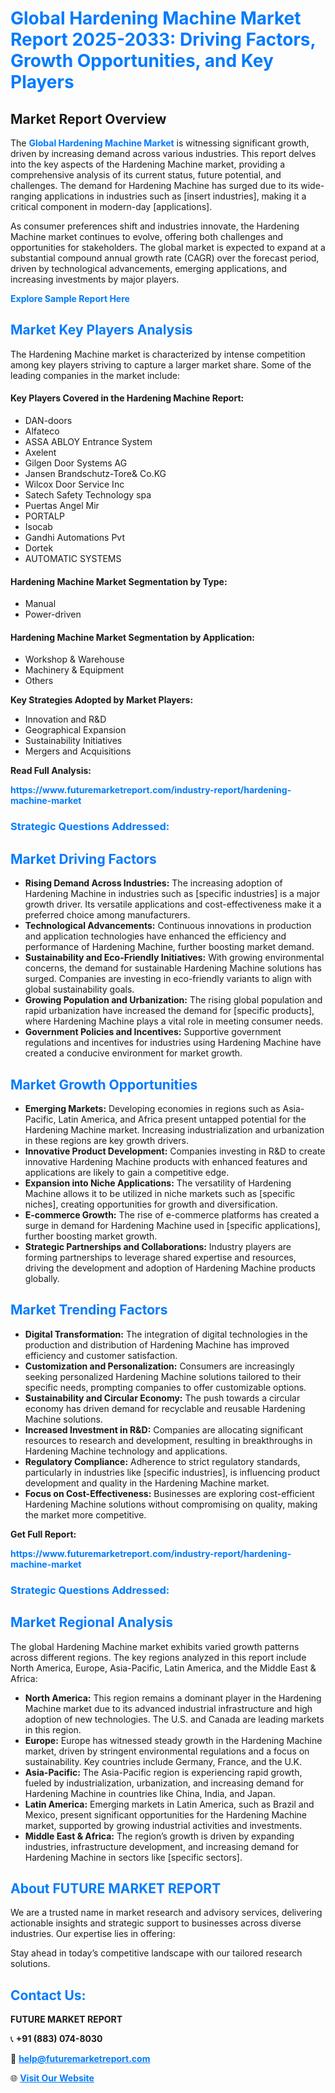 <h1 style="color: #007BFF;">Global Hardening Machine Market Report 2025-2033: Driving Factors, Growth Opportunities, and Key Players</h1>

<section id="overview">
<h2>Market Report Overview</h2>
<p>The <a href="https://www.futuremarketreport.com/industry-report/hardening-machine-market" style="color: #007BFF; text-decoration: none;"><strong>Global Hardening Machine Market</strong></a> is witnessing significant growth, driven by increasing demand across various industries. This report delves into the key aspects of the Hardening Machine market, providing a comprehensive analysis of its current status, future potential, and challenges. The demand for Hardening Machine has surged due to its wide-ranging applications in industries such as [insert industries], making it a critical component in modern-day [applications].</p>
<p>As consumer preferences shift and industries innovate, the Hardening Machine market continues to evolve, offering both challenges and opportunities for stakeholders. The global market is expected to expand at a substantial compound annual growth rate (CAGR) over the forecast period, driven by technological advancements, emerging applications, and increasing investments by major players.</p>
</section>

<section id="overview">
<p><a href="https://www.futuremarketreport.com/request-sample/reportId=33550" style="color: #007BFF; text-decoration: none;"><strong>Explore Sample Report Here</strong></a></p>
</section>

<section id="key-players">
<h2 style="color: #007BFF;">Market Key Players Analysis</h2>
<p>The Hardening Machine market is characterized by intense competition among key players striving to capture a larger market share. Some of the leading companies in the market include:</p>
<h4>Key Players Covered in the Hardening Machine Report:</h4>
<ul><li>DAN-doors</li><li>Alfateco</li><li>ASSA ABLOY Entrance System</li><li>Axelent</li><li>Gilgen Door Systems AG</li><li>Jansen Brandschutz-Tore&amp; Co.KG</li><li>Wilcox Door Service Inc</li><li>Satech Safety Technology spa</li><li>Puertas Angel Mir</li><li>PORTALP</li><li>Isocab</li><li>Gandhi Automations Pvt</li><li>Dortek</li><li>AUTOMATIC SYSTEMS</li></ul>
<h4>Hardening Machine Market Segmentation by Type:</h4>
<ul><li>Manual</li><li>Power-driven</li></ul>

<h4>Hardening Machine Market Segmentation by Application:</h4>
<ul><li>Workshop &amp; Warehouse</li><li>Machinery &amp; Equipment</li><li>Others</li></ul>
<p><strong>Key Strategies Adopted by Market Players:</strong></p>
<ul>
<li>Innovation and R&D</li>
<li>Geographical Expansion</li>
<li>Sustainability Initiatives</li>
<li>Mergers and Acquisitions</li>
</ul>
</section>

<section>
<p><strong>Read Full Analysis: </strong></p><a href="https://www.futuremarketreport.com/industry-report/hardening-machine-market" style="color: #007BFF; text-decoration: none;"><strong>https://www.futuremarketreport.com/industry-report/hardening-machine-market</strong></a>
<h3 style="color: #007BFF;">Strategic Questions Addressed:</h3>
</section>

<section id="driving-factors">
<h2 style="color: #007BFF;">Market Driving Factors</h2>
<ul>
<li><strong>Rising Demand Across Industries:</strong> The increasing adoption of Hardening Machine in industries such as [specific industries] is a major growth driver. Its versatile applications and cost-effectiveness make it a preferred choice among manufacturers.</li>
<li><strong>Technological Advancements:</strong> Continuous innovations in production and application technologies have enhanced the efficiency and performance of Hardening Machine, further boosting market demand.</li>
<li><strong>Sustainability and Eco-Friendly Initiatives:</strong> With growing environmental concerns, the demand for sustainable Hardening Machine solutions has surged. Companies are investing in eco-friendly variants to align with global sustainability goals.</li>
<li><strong>Growing Population and Urbanization:</strong> The rising global population and rapid urbanization have increased the demand for [specific products], where Hardening Machine plays a vital role in meeting consumer needs.</li>
<li><strong>Government Policies and Incentives:</strong> Supportive government regulations and incentives for industries using Hardening Machine have created a conducive environment for market growth.</li>
</ul>
</section>

<section id="growth-opportunities">
<h2 style="color: #007BFF;">Market Growth Opportunities</h2>
<ul>
<li><strong>Emerging Markets:</strong> Developing economies in regions such as Asia-Pacific, Latin America, and Africa present untapped potential for the Hardening Machine market. Increasing industrialization and urbanization in these regions are key growth drivers.</li>
<li><strong>Innovative Product Development:</strong> Companies investing in R&D to create innovative Hardening Machine products with enhanced features and applications are likely to gain a competitive edge.</li>
<li><strong>Expansion into Niche Applications:</strong> The versatility of Hardening Machine allows it to be utilized in niche markets such as [specific niches], creating opportunities for growth and diversification.</li>
<li><strong>E-commerce Growth:</strong> The rise of e-commerce platforms has created a surge in demand for Hardening Machine used in [specific applications], further boosting market growth.</li>
<li><strong>Strategic Partnerships and Collaborations:</strong> Industry players are forming partnerships to leverage shared expertise and resources, driving the development and adoption of Hardening Machine products globally.</li>
</ul>
</section>

<section id="trending-factors">
<h2 style="color: #007BFF;">Market Trending Factors</h2>
<ul>
<li><strong>Digital Transformation:</strong> The integration of digital technologies in the production and distribution of Hardening Machine has improved efficiency and customer satisfaction.</li>
<li><strong>Customization and Personalization:</strong> Consumers are increasingly seeking personalized Hardening Machine solutions tailored to their specific needs, prompting companies to offer customizable options.</li>
<li><strong>Sustainability and Circular Economy:</strong> The push towards a circular economy has driven demand for recyclable and reusable Hardening Machine solutions.</li>
<li><strong>Increased Investment in R&D:</strong> Companies are allocating significant resources to research and development, resulting in breakthroughs in Hardening Machine technology and applications.</li>
<li><strong>Regulatory Compliance:</strong> Adherence to strict regulatory standards, particularly in industries like [specific industries], is influencing product development and quality in the Hardening Machine market.</li>
<li><strong>Focus on Cost-Effectiveness:</strong> Businesses are exploring cost-efficient Hardening Machine solutions without compromising on quality, making the market more competitive.</li>
</ul>
</section>

<section>
<p><strong>Get Full Report: </strong></p><a href="https://www.futuremarketreport.com/industry-report/hardening-machine-market" style="color: #007BFF; text-decoration: none;"><strong>https://www.futuremarketreport.com/industry-report/hardening-machine-market</strong></a>
<h3 style="color: #007BFF;">Strategic Questions Addressed:</h3>
</section>


<section id="regional-analysis">
<h2 style="color: #007BFF;">Market Regional Analysis</h2>
<p>The global Hardening Machine market exhibits varied growth patterns across different regions. The key regions analyzed in this report include North America, Europe, Asia-Pacific, Latin America, and the Middle East & Africa:</p>
<ul>
<li><strong>North America:</strong> This region remains a dominant player in the Hardening Machine market due to its advanced industrial infrastructure and high adoption of new technologies. The U.S. and Canada are leading markets in this region.</li>
<li><strong>Europe:</strong> Europe has witnessed steady growth in the Hardening Machine market, driven by stringent environmental regulations and a focus on sustainability. Key countries include Germany, France, and the U.K.</li>
<li><strong>Asia-Pacific:</strong> The Asia-Pacific region is experiencing rapid growth, fueled by industrialization, urbanization, and increasing demand for Hardening Machine in countries like China, India, and Japan.</li>
<li><strong>Latin America:</strong> Emerging markets in Latin America, such as Brazil and Mexico, present significant opportunities for the Hardening Machine market, supported by growing industrial activities and investments.</li>
<li><strong>Middle East & Africa:</strong> The region’s growth is driven by expanding industries, infrastructure development, and increasing demand for Hardening Machine in sectors like [specific sectors].</li>
</ul>
</section>

<footer>
<h2 style="color: #007BFF;">About FUTURE MARKET REPORT</h2>
<p>We are a trusted name in market research and advisory services, delivering actionable insights and strategic support to businesses across diverse industries. Our expertise lies in offering:</p>

<p>Stay ahead in today’s competitive landscape with our tailored research solutions.</p>

<h2 style="color: #007BFF;">Contact Us:</h2>
<p><strong>FUTURE MARKET REPORT</strong></p>
<p>📞 <strong>+91 (883) 074-8030</strong></p>
<p>📧 <strong><a href="mailto:help@futuremarketreport.com" style="color: #007BFF;">help@futuremarketreport.com</a></strong></p>
<p>🌐 <strong><a href="https://www.futuremarketreport.com/" style="color: #007BFF;">Visit Our Website</a></strong></p>
</footer>